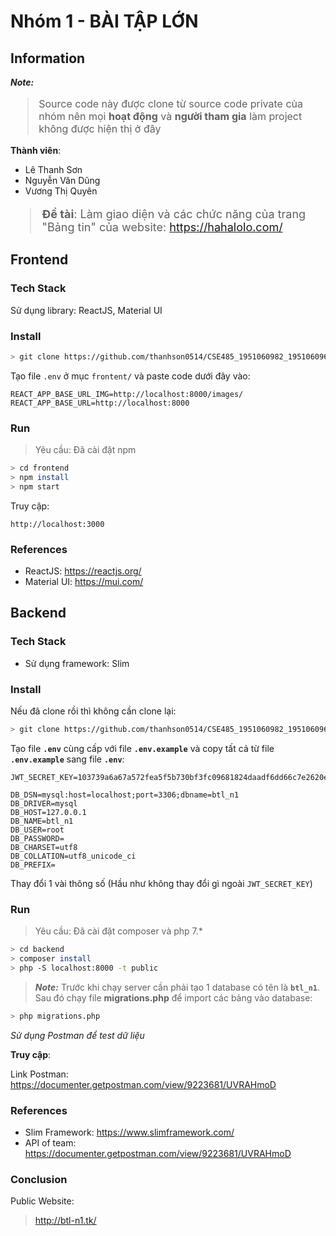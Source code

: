# Nhóm 1 - BÀI TẬP LỚN

## **Information**

_**Note:**_
<font size="3">

> Source code này được clone từ source code private của nhóm nên mọi **hoạt động** và **người tham gia** làm project không được hiện thị ở đây

</font>

**Thành viên**:

- Lê Thanh Sơn
- Nguyễn Văn Dũng
- Vương Thị Quyên

<font size="4">

> **Đề tài**: Làm giao diện và các chức năng của trang "Bảng tin" của website: https://hahalolo.com/

</font>

## **Frontend**

### **Tech Stack**

Sử dụng library: ReactJS, Material UI

### **Install**

```bash
> git clone https://github.com/thanhson0514/CSE485_1951060982_1951060966_1951060642.git
```

Tạo file `.env` ở mục `frontent/` và paste code dưới đây vào:

```dotenv
REACT_APP_BASE_URL_IMG=http://localhost:8000/images/
REACT_APP_BASE_URL=http://localhost:8000
```

### **Run**

> Yêu cầu: Đã cài đặt npm

```bash
> cd frontend
> npm install
> npm start
```

Truy cập:

```
http://localhost:3000
```

### **References**

- ReactJS: https://reactjs.org/
- Material UI: https://mui.com/

## **Backend**

### **Tech Stack**

- Sử dụng framework: Slim

### **Install**

Nếu đã clone rồi thì không cần clone lại:

```bash
> git clone https://github.com/thanhson0514/CSE485_1951060982_1951060966_1951060642.git
```

Tạo file __`.env`__ cùng cấp với file __`.env.example`__ và copy tất cả từ file __`.env.example`__ sang file __`.env`__:

```dotenv
JWT_SECRET_KEY=103739a6a67a572fea5f5b730bf3fc09681824daadf6dd66c7e2620e48c6a130cd403be92f2eae4d2a8185065e35e69e

DB_DSN=mysql:host=localhost;port=3306;dbname=btl_n1
DB_DRIVER=mysql
DB_HOST=127.0.0.1
DB_NAME=btl_n1
DB_USER=root
DB_PASSWORD=
DB_CHARSET=utf8
DB_COLLATION=utf8_unicode_ci
DB_PREFIX=
```

Thay đổi 1 vài thông số (Hầu như không thay đổi gì ngoài `JWT_SECRET_KEY`)

### **Run**

> Yêu cầu: Đã cài đặt composer và php 7.\*

```bash
> cd backend
> composer install
> php -S localhost:8000 -t public
```



>*__Note:__* Trước khi chạy server cần phải tạo 1 database có tên là __`btl_n1`__. Sau đó chạy file __migrations.php__ để import các bảng vào database:

```bash
> php migrations.php
```

_Sử dụng Postman để test dữ liệu_

**Truy cập**:

Link Postman:
https://documenter.getpostman.com/view/9223681/UVRAHmoD

### **References**

- Slim Framework: https://www.slimframework.com/
- API of team: https://documenter.getpostman.com/view/9223681/UVRAHmoD

### Conclusion

Public Website:

> http://btl-n1.tk/

